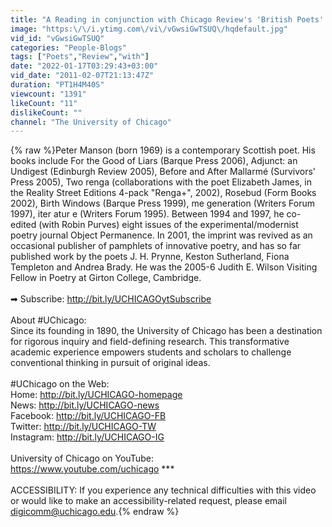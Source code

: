 ```yaml
---
title: "A Reading in conjunction with Chicago Review's 'British Poets' Issue"
image: "https:\/\/i.ytimg.com\/vi\/vGwsiGwTSUQ\/hqdefault.jpg"
vid_id: "vGwsiGwTSUQ"
categories: "People-Blogs"
tags: ["Poets","Review","with"]
date: "2022-01-17T03:29:43+03:00"
vid_date: "2011-02-07T21:13:47Z"
duration: "PT1H4M40S"
viewcount: "1391"
likeCount: "11"
dislikeCount: ""
channel: "The University of Chicago"
---
```

{% raw %}Peter Manson (born 1969) is a contemporary Scottish poet. His books include For the Good of Liars (Barque Press 2006), Adjunct: an Undigest (Edinburgh Review 2005), Before and After Mallarmé (Survivors' Press 2005), Two renga (collaborations with the poet Elizabeth James, in the Reality Street Editions 4-pack &quot;Renga+&quot;, 2002), Rosebud (Form Books 2002), Birth Windows (Barque Press 1999), me generation (Writers Forum 1997), iter atur e (Writers Forum 1995). Between 1994 and 1997, he co-edited (with Robin Purves) eight issues of the experimental/modernist poetry journal Object Permanence. In 2001, the imprint was revived as an occasional publisher of pamphlets of innovative poetry, and has so far published work by the poets J. H. Prynne, Keston Sutherland, Fiona Templeton and Andrea Brady. He was the 2005-6 Judith E. Wilson Visiting Fellow in Poetry at Girton College, Cambridge.<br /><br />➡ Subscribe: <a rel="nofollow" target="blank" href="http://bit.ly/UCHICAGOytSubscribe">http://bit.ly/UCHICAGOytSubscribe</a>   <br /><br />About #UChicago:<br />Since its founding in 1890, the University of Chicago has been a destination for rigorous inquiry and field-defining research. This transformative academic experience empowers students and scholars to challenge conventional thinking in pursuit of original ideas.<br /><br />#UChicago on the Web:<br />Home: <a rel="nofollow" target="blank" href="http://bit.ly/UCHICAGO-homepage">http://bit.ly/UCHICAGO-homepage</a><br />News: <a rel="nofollow" target="blank" href="http://bit.ly/UCHICAGO-news">http://bit.ly/UCHICAGO-news</a> <br />Facebook: <a rel="nofollow" target="blank" href="http://bit.ly/UCHICAGO-FB">http://bit.ly/UCHICAGO-FB</a>  <br />Twitter: <a rel="nofollow" target="blank" href="http://bit.ly/UCHICAGO-TW">http://bit.ly/UCHICAGO-TW</a>   <br />Instagram: <a rel="nofollow" target="blank" href="http://bit.ly/UCHICAGO-IG">http://bit.ly/UCHICAGO-IG</a>  <br /><br />University of Chicago on YouTube:<br /><a rel="nofollow" target="blank" href="https://www.youtube.com/uchicago">https://www.youtube.com/uchicago</a> ***<br /><br />ACCESSIBILITY: If you experience any technical difficulties with this video or would like to make an accessibility-related request, please email digicomm@uchicago.edu.{% endraw %}
